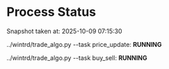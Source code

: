 # Process Status

Snapshot taken at: 2025-10-09 07:15:30

../wintrd/trade_algo.py --task price_update: **RUNNING**

../wintrd/trade_algo.py --task buy_sell: **RUNNING**


